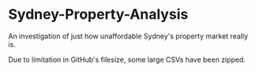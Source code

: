 # Sydney-Property-Analysis
An investigation of just how unaffordable Sydney's property market really is. 

Due to limitation in GitHub's filesize, some large CSVs have been zipped. 

